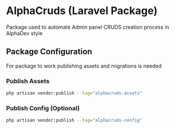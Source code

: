 # AlphaCruds (Laravel Package)

Package used to automate Admin panel CRUDS creation process in AlphaDev style

## Package Configuration

For package to work publishing assets and migrations is needed

### Publish Assets

```bash
php artisan vendor:publish --tag="alphacruds-assets"
```

### Publish Config (Optional)

```bash
php artisan vendor:publish --tag="alphacruds-config"
```

